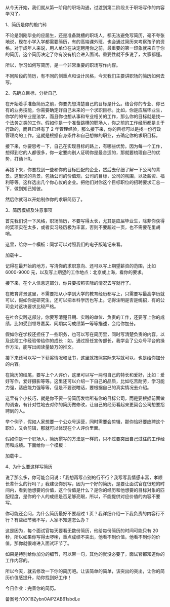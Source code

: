 从今天开始，我们就从第一阶段的职场沟通，过渡到第二阶段关于职场写作的内容学习了。

1、简历是你的敲门砖

不论是刚刚毕业的应届生，还是准备跳槽的职场人，都无法避免写简历，毫不夸张地说，现在小学入学都需要简历，有的高端课外班，也会通过简历来考察孩子的资格。对于成年人来说，用人单位在决定聘用你之前，最重要的第一印象就来自于你的简历。这个简历决定了你有没有机会进入面试。重要性就不多说了，大家都懂。

所以，学习如何写简历，是一个非常重要的职场写作内容。

不同阶段的简历，有不同的侧重点和设计风格，今天我们主要讲职场的简历如何去写。

2、先确立目标，分析自己

在开始着手准备简历之前，你要先想清楚自己的目标是什么。结合你的专业、你已有的业务技能，你需要确定好自己未来的一个求职目标。比如，你是应届毕业生，你学的的专业是法学，而且你也想从事和专业相关的工作，那么你的目标就是找一个法务之类的工作。假如你是一个准备跳槽的职场人，你之前的工作经历都是关于行政的，而且已经有了 2 年管理经验，那么接下来，你的目标可以是找一份行政管理岗的工作。这就是根据自身条件和自己想做的职业，去确定你的求职目标。

接下来，你要思考一下，自己在实现目标的路上，有哪些优势。因为每一个工作，想得到它的人都很多，你一定要向别人证明你是最合适的，那就要梳理自己的优势，打动 HR。

再接下来，你要找到一些和你的目标匹配的企业，然后去仔细了解一下公司的背景。这里说的背景，包括公司的价值观，公司的目标，公司的氛围，以及薪资、福利等等。这样选出几个你心仪的企业。把他们对你这个目标职位的招聘要求汇总一下，做到知己知彼。

然后你就可以开始制作你的求职简历了。

3、简历模板及注意事项

首先我们说一下风格，职场简历，不要写得太长，尤其是应届毕业生，除非你获得的奖项实在太多，或者实习经历极为丰富，否则不要超过一页，也不需要花里胡哨。

这里，给你一个模板：同学可以对照我们的电子版笔记来看。

加载中...

记得在最开始的地方，写清你的求职意向、还可以写上期望薪资的范围，比如 6000-9000 元，以及写上期望的工作地点：北京或上海，看你的要求。

接下来，在个人信息这部分，你只要按照实际的情况去写就行了。

在教育背景这里，不需要把从小学到大学的教育经历都写上，只需要写最高学历就可以，假如你是研究生，还可以把本科学历也写上。记得注明是否是统招，有的公司会对这块要求比较严格。

在社会实践这部分，你要写清楚日期、实践的单位、负责的工作，还要写上你的成绩，比如受到领导嘉奖、同期实习成绩第一等等描述，会给你加分。

假如你在学校还担任了一些职务，也可以写在简历里，同时写清楚负责的内容，以及这段工作经验带给你的成长：如，通过担任宣传部长，我学会了公众号平台的操作方法，能写出阅读量破万的推文。

接下来还可以写一下获奖情况和证书，这里就按照实际来写就可以，也是给你加分的内容。

在简历的结尾，要写上个人评价，这里可以写一两句自己的特长和爱好，比如：爱好写作，爱好摄影等等。这里还可以介绍一下自己的品质，比如吃苦耐劳，学习能力强，适应能力强等等，但是不要说瞎话，要根据自己的真实情况去介绍。

这里有个小技巧，就是你不要一份简历发给所有你的目标公司，而是要根据前面做的调查，有针对性地去对你的简历做修改，让自己的经历看起来更契合公司想要招聘到的人。

举个例子，假如人家想要一个公众号运营，同时需要会剪辑，那你恰好要应聘这个职位，又会剪辑，那就可以体现在个人评价里面。

假如你是一个职场人，简历撰写的方法是一样的，只不过要突出自己过往的工作经历和成绩。下面给你一个模板：

加载中...

4、为什么要这样写简历

说了那么多，你可能会问说：「我想再写点别的行不行？我写写我情感丰富，孝顺长辈什么的行吗？」我建议你别写，因为一个好的简历，是要让面试官在很短的时间内，看到他想要的价值，这个价值是什么？是你的经历和他想要的目标对象的匹配程度，是你的个人的成绩是否足够亮眼，所以，不能提供对应价值的内容不要写。

你可能还会问，为什么简历最好不要超过 1 页？我详细介绍一下我负责的内容行不行？有些细节我不写，人家不知道怎么办？

这是因为，每个面试官每天要看无数份简历，他给每份简历的时间可能只有 20 秒，所以如果你写得太啰嗦，重点成绩不突出，他看不到价值。他看不到你的价值，那你就很难进入面试环节了。

如果是特别给你加分的细节，可以带一句，其他的就没必要了，面试官都知道你的工作内容的。

所以今天，就去修改一下你的简历吧。让该简单的简单，该突出的突出，让你的简历价值感提升，助你找到好工作！

今日作业：完善你的简历。

备案号:YXX18Zybn0AiPZAB61sbdLe